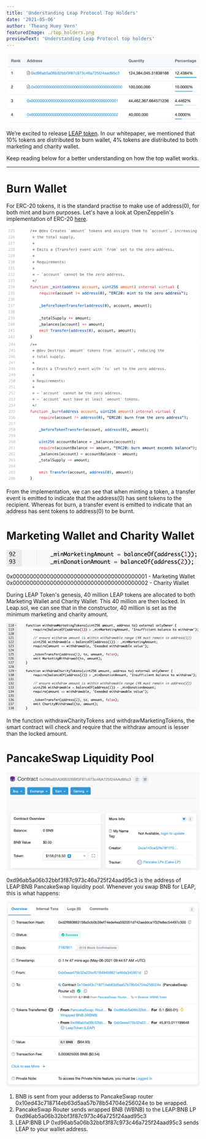 ```yaml
---
title: 'Understanding Leap Protocol Top Holders'
date: '2021-05-06'
author: 'Theang Huey Vern'
featuredImage: ./top_holders.png
previewText: 'Understanding Leap Protocol top holders'
---
```


![](./top_holders.png "Leap Protocol top holders")

We’re excited to release [LEAP token](https://bscscan.com/token/0x153aaf397d37a20efa9dc46e4cba42583cb0007a). In our whitepaper, we mentioned that 10% tokens are distributed to burn wallet, 4% tokens are distributed to both marketing and charity wallet.

Keep reading below for a better understanding on how the top wallet works.

---

# Burn Wallet


For ERC-20 tokens, it is the standard practise to make use of address(0), for both mint and burn purposes. Let's have a look at OpenZeppelin's implementation of ERC-20 [here](https://github.com/OpenZeppelin/openzeppelin-contracts/blob/master/contracts/token/ERC20/ERC20.sol).

![](./erc-20_mint.png "OpenZeppelin ERC-20 mint")
![](./erc-20_burn.png "OpenZeppelin ERC-20 burn")

From the implementation, we can see that when minting a token, a transfer event is emitted to indicate that the address(0) has sent tokens to the recipient. Whereas for burn, a transfer event is emitted to indicate that an address has sent tokens to address(0) to be burnt.

# Marketing Wallet and Charity Wallet

![](./minAmount.png "Minimum marketing and charity wallet amount")

0x0000000000000000000000000000000000000001 - Marketing Wallet  
0x0000000000000000000000000000000000000002 - Charity Wallet

During LEAP Token's genesis, 40 million LEAP tokens are allocated to both Marketing Wallet and Charity Wallet. This 40 million are then locked. In Leap.sol, we can see that in the constructor, 40 million is set as the minimum marketing and charity amount.

![](./withdraw.png "Withdrawing from marketing and charity pool")

In the function withdrawCharityTokens and withdrawMarketingTokens, the smart contract will check and require that the withdraw amount is lesser than the locked amount.

# PancakeSwap Liquidity Pool

![](./pancake_lp.png "LEAP:BNB Pancake Liquidity Pool")

0xd96ab5a06b32bbf3f87c973c46a725f24aad95c3 is the address of LEAP:BNB PancakeSwap liquidity pool. Whenever you swap BNB for LEAP, this is what happens:

![](./swap.png "Swapping BNB for LEAP token")

1. BNB is sent from your adderss to PancakeSwap router 0x10ed43c718714eb63d5aa57b78b54704e256024e to be wrapped. 
2. PancakeSwap Router sends wrapped BNB (WBNB) to the LEAP:BNB LP 0xd96ab5a06b32bbf3f87c973c46a725f24aad95c3
3. LEAP:BNB LP 0xd96ab5a06b32bbf3f87c973c46a725f24aad95c3 sends LEAP to your wallet address.